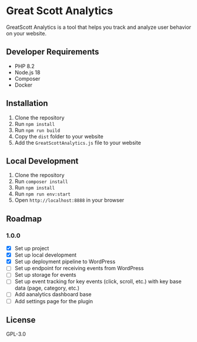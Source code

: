 # Great Scott Analytics

GreatScott Analytics is a tool that helps you track and analyze user behavior on your website.

## Developer Requirements

- PHP 8.2
- Node.js 18
- Composer
- Docker

## Installation

1. Clone the repository
2. Run `npm install`
3. Run `npm run build`
4. Copy the `dist` folder to your website
5. Add the `GreatScottAnalytics.js` file to your website

## Local Development

1. Clone the repository
2. Run `composer install`
3. Run `npm install`
4. Run `npm run env:start`
5. Open `http://localhost:8888` in your browser

## Roadmap

### 1.0.0
- [x] Set up project
- [x] Set up local development
- [x] Set up deployment pipeline to WordPress
- [ ] Set up endpoint for receiving events from WordPress
- [ ] Set up storage for events
- [ ] Set up event tracking for key events (click, scroll, etc.) with key base data (page, category, etc.)
- [ ] Add aanalytics dashboard base
- [ ] Add settings page for the plugin

## License

GPL-3.0
